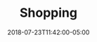 ---
translationKey: "shopping"
title: "Shopping"
date: 2018-07-23T11:42:00-05:00
description: "cart-arrow-down"
---